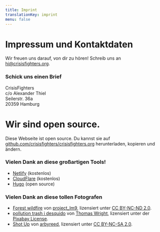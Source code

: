 ```yaml
---
title: Imprint
translationKey: imprint
menu: false
---
```


# Impressum und Kontaktdaten

Wir freuen uns darauf, von dir zu hören! Schreib uns an <a href="mailto:hi@crisisfighters.org">hi@crisisfighters.org</a>.

### Schick uns einen Brief

CrisisFighters
<br/>
c/o Alexander Thiel
<br/>
Seilerstr. 36a
<br/>
20359 Hamburg

# Wir sind open source.
Diese Webseite ist open source. Du kannst sie auf [github.com/crisisfighters/crisisfighters.org](https://github.com/crisisfighters/crisisfighters.org/) herunterladen, kopieren und ändern.

### Vielen Dank an diese großartigen Tools!
* [Netlify](https://netlify.com) (kostenlos)
* [CloudFlare](https://cloudflare.com) (kostenlos)
* [Hugo](https://gohugo.io) (open source)

### Vielen Dank an diese tollen Fotografen

* [Forest wildfire](https://www.flickr.com/photos/132152588@N03/22412407671) von [project_lm9](https://www.flickr.com/photos/132152588@N03), lizensiert unter [CC BY-NC-ND 2.0](https://creativecommons.org/licenses/by-nc-nd/2.0/?ref=ccsearch&atype=rich).
* [pollution trash i desquido](https://pixabay.com/photos/pollution-trash-i-desquido-1861133) von [Thomas Wright](https://pixabay.com/users/BilingualColombia-3851956), lizensiert unter der [Pixabay License](https://pixabay.com/service/license/).
* [Shot Up](https://www.flickr.com/photos/19779889@N00/4343683727) von [arbyreed](https://www.flickr.com/photos/19779889@N00), lizensiert unter [CC BY-NC-SA 2.0](https://creativecommons.org/licenses/by-nc-sa/2.0/?ref=ccsearch).
